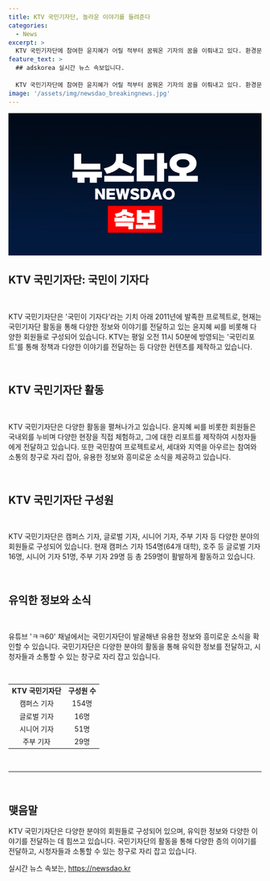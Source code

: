 ```yaml
---
title: KTV 국민기자단, 놀라운 이야기를 들려준다
categories:
  - News
excerpt: >
  KTV 국민기자단에 참여한 윤지혜가 어릴 적부터 꿈꿔온 기자의 꿈을 이뤄내고 있다. 환경문제와 지역 봉사활동을 다룬 리포트로 인정받아 문화체육관광부 장관상을 수상하기도 했다. KTV의 국민참여 프로젝트는 국민이 직접 참여해 기자로 활동하며 세대와 지역을 아우르는 정보를 제공한다. 현재 259명의 캠퍼스, 글로벌, 시니어, 주부 기자들이 다양한 현장을 다루며 활약하고 있다. 요약 : KTV 국민기자단에 참여한 윤지혜의 이야기, 세대와 지역을 아우르는 다양한 정보 제공, 259명의 다양한 기자들이 활약 중.
feature_text: >
  ## adskorea 실시간 뉴스 속보입니다.

  KTV 국민기자단에 참여한 윤지혜가 어릴 적부터 꿈꿔온 기자의 꿈을 이뤄내고 있다. 환경문제와 지역 봉사활동을 다룬 리포트로 인정받아 문화체육관광부 장관상을 수상하기도 했다. KTV의 국민참여 프로젝트는 국민이 직접 참여해 기자로 활동하며 세대와 지역을 아우르는 정보를 제공한다. 현재 259명의 캠퍼스, 글로벌, 시니어, 주부 기자들이 다양한 현장을 다루며 활약하고 있다. 요약 : KTV 국민기자단에 참여한 윤지혜의 이야기, 세대와 지역을 아우르는 다양한 정보 제공, 259명의 다양한 기자들이 활약 중.
image: '/assets/img/newsdao_breakingnews.jpg'
---
```


<p><img src="/assets/img/newsdao_breakingnews.jpg" alt="adskorea 속보" /></p>

<h2 data-ke-size="size26">KTV 국민기자단: 국민이 기자다</h2>

<p data-ke-size="size16">&nbsp;</p>

<p>KTV 국민기자단은 '국민이 기자다'라는 기치 아래 2011년에 발족한 프로젝트로, 현재는 국민기자단 활동을 통해 다양한 정보와 이야기를 전달하고 있는 윤지혜 씨를 비롯해 다양한 회원들로 구성되어 있습니다. KTV는 평일 오전 11시 50분에 방영되는 '국민리포트'를 통해 정책과 다양한 이야기를 전달하는 등 다양한 컨텐츠를 제작하고 있습니다.</p>

<p data-ke-size="size16">&nbsp;</p>

<h2 data-ke-size="size24">KTV 국민기자단 활동</h2>

<p data-ke-size="size16">&nbsp;</p>

<p>KTV 국민기자단은 다양한 활동을 펼쳐나가고 있습니다. 윤지혜 씨를 비롯한 회원들은 국내외를 누비며 다양한 현장을 직접 체험하고, 그에 대한 리포트를 제작하여 시청자들에게 전달하고 있습니다. 또한 국민참여 프로젝트로서, 세대와 지역을 아우르는 참여와 소통의 창구로 자리 잡아, 유용한 정보와 흥미로운 소식을 제공하고 있습니다.</p>

<p data-ke-size="size16">&nbsp;</p>

<h2 data-ke-size="size24">KTV 국민기자단 구성원</h2>

<p data-ke-size="size16">&nbsp;</p>

<p>KTV 국민기자단은 캠퍼스 기자, 글로벌 기자, 시니어 기자, 주부 기자 등 다양한 분야의 회원들로 구성되어 있습니다. 현재 캠퍼스 기자 154명(64개 대학), 호주 등 글로벌 기자 16명, 시니어 기자 51명, 주부 기자 29명 등 총 259명이 활발하게 활동하고 있습니다.</p>

<p data-ke-size="size16">&nbsp;</p>

<h2 data-ke-size="size24">유익한 정보와 소식</h2>

<p data-ke-size="size16">&nbsp;</p>

<p>유튜브 'ㅋㅋ60' 채널에서는 국민기자단이 발굴해낸 유용한 정보와 흥미로운 소식을 확인할 수 있습니다. 국민기자단은 다양한 분야의 활동을 통해 유익한 정보를 전달하고, 시청자들과 소통할 수 있는 창구로 자리 잡고 있습니다.</p>

<p data-ke-size="size16">&nbsp;</p>

<table>
    <tbody>
        <tr>
            <td style="text-align: center; height: 17px;"><b>KTV 국민기자단</b></td>
            <td style="text-align: center; height: 17px;"><b>구성원 수</b></td>
        </tr>
        <tr>
            <td style="text-align: center; height: 17px;">캠퍼스 기자</td>
            <td style="text-align: center; height: 17px;">154명</td>
        </tr>
        <tr>
            <td style="text-align: center; height: 17px;">글로벌 기자</td>
            <td style="text-align: center; height: 17px;">16명</td>
        </tr>
        <tr>
            <td style="text-align: center; height: 17px;">시니어 기자</td>
            <td style="text-align: center; height: 17px;">51명</td>
        </tr>
        <tr>
            <td style="text-align: center; height: 17px;">주부 기자</td>
            <td style="text-align: center; height: 17px;">29명</td>
        </tr>
    </tbody>
</table>

<p data-ke-size="size16">&nbsp;</p>

<hr>

<p data-ke-size="size16">&nbsp;</p>

<h2 data-ke-size="size24">맺음말</h2>

<p>KTV 국민기자단은 다양한 분야의 회원들로 구성되어 있으며, 유익한 정보와 다양한 이야기를 전달하는 데 힘쓰고 있습니다. 국민기자단의 활동을 통해 다양한 층의 이야기를 전달하고, 시청자들과 소통할 수 있는 창구로 자리 잡고 있습니다.</p>
실시간 뉴스 속보는, <a href="https://newsdao.kr" rel="dofollow">https://newsdao.kr</a>


